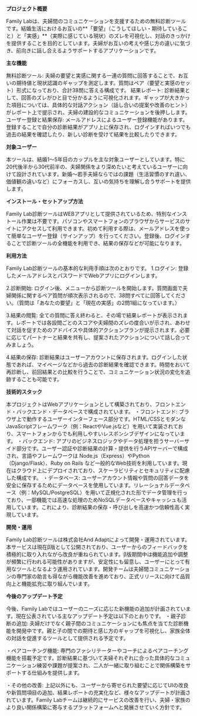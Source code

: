 **プロジェクト概要**

Family Labは、夫婦間のコミュニケーションを支援するための無料診断ツールです。結婚生活におけるお互いの**「要望」（こうしてほしい・期待していること）と「実感」**（実際に感じている現状）のズレを可視化し、対話のきっかけを提供することを目的としています。夫婦がお互いの考えや感じ方の違いに気づき、前向きに話し合えるようサポートするアプリケーションです。

**主な機能**

無料診断ツール: 夫婦の要望と実感に関する一連の質問に回答することで、お互いの期待値と現状認識のギャップを測定します。質問はペア（要望と実感のセット）形式になっており、合計38問に答える構成です。
結果レポート: 診断結果として、回答のズレがひと目で分かるように可視化されます。ギャップが大きかった項目については、具体的な対話アクション（話し合いの提案や改善のヒント）がレポート上で提示され、夫婦の建設的なコミュニケーションを後押しします。
ユーザー登録と結果保存: メールアドレスによるユーザー登録機能があります。登録することで自分の診断結果がアプリ上に保存され、ログインすればいつでも過去の結果を確認したり、新しい診断を受けて結果を比較したりできます。

**対象ユーザー**

本ツールは、結婚1〜5年目のカップルを主な対象ユーザーとしています。特に20代後半から30代前半の、夫婦関係をより深めたいと考えているユーザーに向けて設計されています。新婚〜若手夫婦ならではの課題（生活習慣のすれ違い、価値観の違いなど）にフォーカスし、互いの気持ちを理解し合うサポートを提供します。

**インストール・セットアップ方法**

Family Lab診断ツールはWEBアプリとして提供されているため、特別なインストール作業は不要です。パソコンやスマートフォンのブラウザからサービスのサイトにアクセスして利用できます。初めて利用する際は、メールアドレスを使って簡単なユーザー登録（サインアップ）を行ってください。登録後、ログインすることで診断ツールの全機能を利用でき、結果の保存などが可能になります。

**利用方法**

Family Lab診断ツールの基本的な利用手順は次のとおりです。
1.ログイン: 登録したメールアドレスとパスワードでWebアプリにログインします。

2.診断開始: ログイン後、メニューから診断ツールを開始します。質問画面で夫婦関係に関するペア質問が順次表示されるので、38問すべてに回答してください。（質問は「あなたの要望」と「現在の実感」の2問1組になっています。）

3.結果の閲覧: 全ての質問に答え終わると、その場で結果レポートが表示されます。レポートでは各設問ごとのスコアや夫婦間のズレの度合いが示され、あわせて対話を促すためのアドバイスや具体的アクションプランが提示されます。必要に応じてパートナーと結果を共有し、提案されたアクションについて話し合ってみましょう。

4.結果の保存: 診断結果はユーザーアカウントに保存されます。ログインした状態であれば、マイページなどから過去の診断結果を確認できます。時間をおいて再診断し、前回結果との比較を行うことで、コミュニケーション状況の変化を追跡することも可能です。

**技術的スタック**

本プロジェクトはWebアプリケーションとして構築されており、フロントエンド・バックエンド・データベースで構成されています。
・フロントエンド: ブラウザ上で動作するユーザーインターフェース部分です。HTML/CSSとモダンなJavaScriptフレームワーク（例：ReactやVue.jsなど）を用いて実装されており、スマートフォンからでも利用しやすいレスポンシブデザインになっています。
・バックエンド: アプリのビジネスロジックやデータ処理を担うサーバーサイド部分です。ユーザー認証や診断結果の計算・提供を行うAPIサーバーで構成され、言語やフレームワークは Node.js（Express）やPython（Django/Flask）、Ruby on Rails など一般的なWeb技術を利用しています。現在はクラウド上にデプロイされており、スケーラビリティとセキュリティに配慮した構成です。
・データベース: ユーザーアカウント情報や質問の回答データを安全に保存するためにデータベースを使用しています。リレーショナルデータベース（例：MySQL/PostgreSQL）を用いて正規化された形でデータ管理を行っており、一部機能では高速な処理のためNoSQLデータベースやキャッシュも活用しています。これにより、診断結果の保存・呼び出しを高速かつ信頼性高く実現しています。

**開発・運用**

Family Lab診断ツールは株式会社And Adaptによって開発・運用されています。本サービスは現在β版として公開されており、ユーザーからのフィードバックを積極的に取り入れながら改良が重ねられています。β版期間中は機能追加や調整が頻繁に行われる可能性がありますが、安定性にも留意し、ユーザーにとって有用なツールとなるよう運用されています。開発チームは夫婦間コミュニケーションの専門家の助言も得ながら機能改善を進めており、正式リリースに向けて品質向上と機能拡充に取り組んでいます。

**今後のアップデート予定**

今後、Family Labではユーザーのニーズに応じた新機能の追加が計画されています。現在公表されている主なアップデート予定は以下のとおりです。
・親子診断の追加: 夫婦だけでなく親子間のコミュニケーションにも焦点を当てた診断機能を開発中です。親と子の間での期待と感じ方のギャップを可視化し、家族全体の対話を促進するツールとして提供される予定です。

・ペアコーチング機能: 専門のファシリテーターやコーチによるペアコーチング機能を搭載予定です。診断結果に基づいて夫婦それぞれに合った具体的なコミュニケーション練習や課題が提案され、二人が一緒に取り組むことで関係構築をサポートする仕組みを提供します。

・その他の改善: 上記以外にも、ユーザーから寄せられた要望に応じてUIの改良や新質問項目の追加、結果レポートの充実化など、様々なアップデートが計画されています。Family Labチームは継続的にサービスの改善を行い、夫婦・家族のより良い関係構築に寄与するプラットフォームへと発展させていく方針です。

